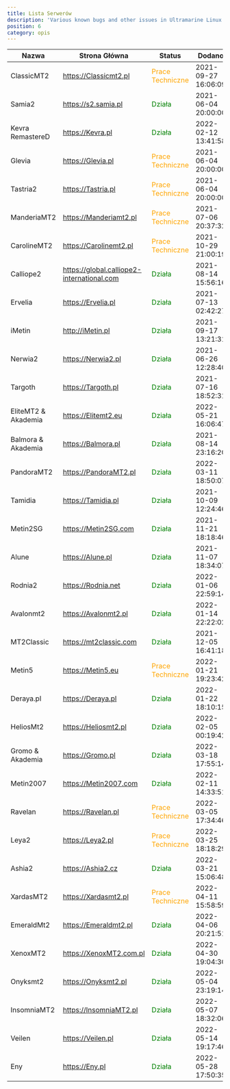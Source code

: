 ```yaml
---
title: Lista Serwerów
description: 'Various known bugs and other issues in Ultramarine Linux.'
position: 6
category: opis
---
```

<style>
r { color: Red }
o { color: Orange }
gr { color: Green }
</style>
| **Nazwa** | **Strona Główna** | **Status** | **Dodano** |
|----------|-------|-------|-------|
| ClassicMT2| https://Classicmt2.pl| <o><o>Prace Techniczne</o></o> | 2021-09-27 16:06:09   | 
| Samia2| https://s2.samia.pl| <gr>Działa</gr> | 2021-06-04 20:00:00   | 
| Kevra RemastereD| https://Kevra.pl| <gr>Działa</gr> | 2022-02-12 13:41:58   | 
| Glevia| https://Glevia.pl| <o>Prace Techniczne</o> | 2021-06-04 20:00:00   | 
| Tastria2| https://Tastria.pl| <o>Prace Techniczne</o> | 2021-06-04 20:00:00   | 
| ManderiaMT2| https://Manderiamt2.pl| <o>Prace Techniczne</o> | 2021-07-06 20:37:32   | 
| CarolineMT2| https://Carolinemt2.pl| <o>Prace Techniczne</o> | 2021-10-29 21:00:19   | 
| Calliope2| https://global.calliope2-international.com| <gr>Działa</gr> | 2021-08-14 15:56:16   | 
| Ervelia| https://Ervelia.pl| <gr>Działa</gr> | 2021-07-13 02:42:27| 
| iMetin| http://iMetin.pl| <gr>Działa</gr> | 2021-09-17 13:21:31| 
| Nerwia2| https://Nerwia2.pl| <gr>Działa</gr> | 2021-06-26 12:28:40| 
| Targoth| https://Targoth.pl| <gr>Działa</gr> | 2021-07-16 18:52:31| 
| EliteMT2 & Akademia| https://Elitemt2.eu| <gr>Działa</gr> | 2022-05-21 16:06:47| 
| Balmora & Akademia| https://Balmora.pl| <gr>Działa</gr> | 2021-08-14 23:16:20| 
| PandoraMT2| https://PandoraMT2.pl| <gr>Działa</gr> | 2022-03-11 18:50:07| 
| Tamidia| https://Tamidia.pl| <gr>Działa</gr> | 2021-10-09 12:24:46| 
| Metin2SG| https://Metin2SG.com| <gr>Działa</gr> | 2021-11-21 18:18:46| 
| Alune| https://Alune.pl| <gr>Działa</gr> | 2021-11-07 18:34:07| 
| Rodnia2| https://Rodnia.net| <gr>Działa</gr> | 2022-01-06 22:59:14| 
| Avalonmt2| https://Avalonmt2.pl| <gr>Działa</gr> | 2022-01-14 22:22:02| 
| MT2Classic| https://mt2classic.com| <gr>Działa</gr> | 2021-12-05 16:41:18| 
| Metin5| https://Metin5.eu| <o>Prace Techniczne</o> | 2022-01-21 19:23:42| 
| Deraya.pl| https://Deraya.pl| <gr>Działa</gr> | 2022-01-22 18:10:15| 
| HeliosMt2| https://Heliosmt2.pl| <gr>Działa</gr> | 2022-02-05 00:19:42| 
| Gromo & Akademia| https://Gromo.pl| <gr>Działa</gr> | 2022-03-18 17:55:14| 
| Metin2007| https://Metin2007.com| <gr>Działa</gr> | 2022-02-11 14:33:51| 
| Ravelan| https://Ravelan.pl| <o>Prace Techniczne</o> | 2022-03-05 17:34:46| 
| Leya2| https://Leya2.pl| <o>Prace Techniczne</o> | 2022-03-25 18:18:29| 
| Ashia2| https://Ashia2.cz| <gr>Działa</gr> | 2022-03-21 15:06:48| 
| XardasMT2| https://Xardasmt2.pl| <o>Prace Techniczne</o> | 2022-04-11 15:58:59| 
| EmeraldMt2| https://Emeraldmt2.pl| <gr>Działa</gr> | 2022-04-06 20:21:51| 
| XenoxMT2| https://XenoxMT2.com.pl| <gr>Działa</gr> | 2022-04-30 19:04:30| 
| Onyksmt2| https://Onyksmt2.pl| <gr>Działa</gr>  	| 2022-05-04 23:19:14| 
| InsomniaMT2| https://InsomniaMT2.pl| <gr>Działa</gr> | 2022-05-07 18:32:06| 
| Veilen| https://Veilen.pl| <gr>Działa</gr> | 2022-05-14 19:17:46| 
| Eny| https://Eny.pl| <gr>Działa</gr> | 2022-05-28 17:50:35| 